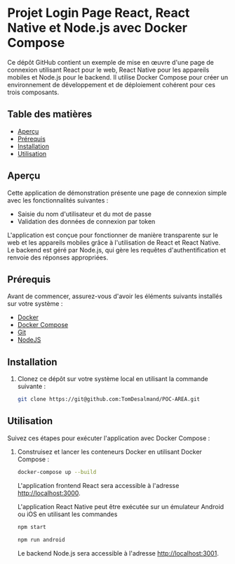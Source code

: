 # Projet Login Page React, React Native et Node.js avec Docker Compose

Ce dépôt GitHub contient un exemple de mise en œuvre d'une page de connexion utilisant React pour le web, React Native pour les appareils mobiles et Node.js pour le backend. Il utilise Docker Compose pour créer un environnement de développement et de déploiement cohérent pour ces trois composants.

## Table des matières

- [Aperçu](#aperçu)
- [Prérequis](#prérequis)
- [Installation](#installation)
- [Utilisation](#utilisation)

## Aperçu

Cette application de démonstration présente une page de connexion simple avec les fonctionnalités suivantes :

- Saisie du nom d'utilisateur et du mot de passe
- Validation des données de connexion par token

L'application est conçue pour fonctionner de manière transparente sur le web et les appareils mobiles grâce à l'utilisation de React et React Native. Le backend est géré par Node.js, qui gère les requêtes d'authentification et renvoie des réponses appropriées.

## Prérequis

Avant de commencer, assurez-vous d'avoir les éléments suivants installés sur votre système :

- [Docker](https://www.docker.com/)
- [Docker Compose](https://docs.docker.com/compose/)
- [Git](https://git-scm.com/)
- [NodeJS](https://nodejs.org/en/download/package-manager)

## Installation

1. Clonez ce dépôt sur votre système local en utilisant la commande suivante :

   ```bash
   git clone https://git@github.com:TomDesalmand/POC-AREA.git
   ```

## Utilisation

Suivez ces étapes pour exécuter l'application avec Docker Compose :

1. Construisez et lancer les conteneurs Docker en utilisant Docker Compose :

   ```bash
   docker-compose up --build
   ```

   L'application frontend React sera accessible à l'adresse [http://localhost:3000](http://localhost:3000).

   L'application React Native peut être exécutée sur un émulateur Android ou iOS en utilisant les commandes
   ```bash
   npm start
   ```
   ```bash
   npm run android
   ```

   Le backend Node.js sera accessible à l'adresse [http://localhost:3001](http://localhost:3001).
